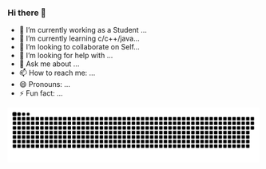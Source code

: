 ### Hi there 👋

<!--
**Shnku/Shnku** is a ✨ _special_ ✨ repository because its `README.md` (this file) appears on your GitHub profile.

Here are some ideas to get you started:
-->

- 🔭 I’m currently working as a Student ... 
- 🌱 I’m currently learning c/c++/java...
- 👯 I’m looking to collaborate on Self...
- 🤔 I’m looking for help with ...
- 💬 Ask me about ...
- 📫 How to reach me: ...
- 😄 Pronouns: ...
- ⚡ Fun fact: ...



<a href="" align="center">
  <img alt="GitHub Snake Dark" src=" https://raw.githubusercontent.com/Shnku/Shnku/main/readme/github-contribution-grid-snake-dark.svg"/>
</a>
<!-- i get this form:   https://github.com/Technetium1/Technetium1/blob/main/README.md>
